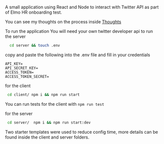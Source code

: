 A small application using React and Node to interact with Twitter API
as part of Elmo HR onboarding test.

You can see my thoughts on the process inside [Thoughts](./thoughts.md)

To run the application
You will need your own twitter developer api to run the server

```sh
  cd server && touch .env
```

copy and paste the following into the .env file and fill in your credentials

```
API_KEY=
API_SECRET_KEY=
ACCESS_TOKEN=
ACCESS_TOKEN_SECRET=

```

for the client

```sh
 cd client/ npm i && npm run start

```

You can run tests for the client with `npm run test`

for the server

```sh
 cd server/  npm i && npm run start:dev
```

Two starter templates were used to reduce config time, more details can be found inside the client and server folders.
